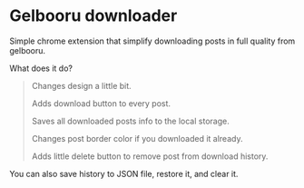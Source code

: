 # Gelbooru downloader
Simple chrome extension that simplify downloading posts in full quality from gelbooru.


What does it do?

> Changes design a little bit.
> 
> Adds download button to every post.
> 
> Saves all downloaded posts info to the local storage.
> 
> Changes post border color if you downloaded it already.
> 
> Adds little delete button to remove post from download history.

You can also save history to JSON file, restore it, and clear it.
